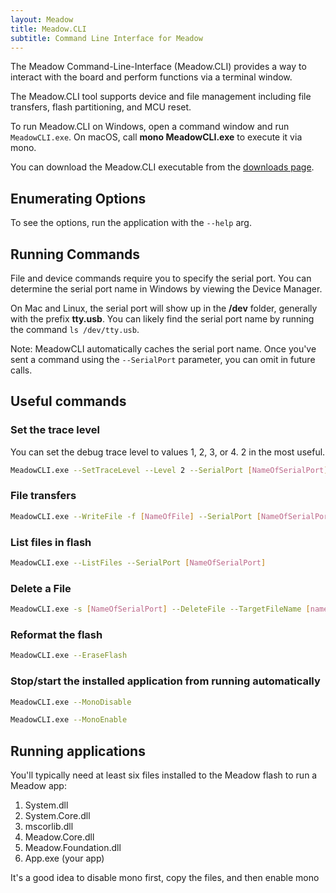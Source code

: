 ```yaml
---
layout: Meadow
title: Meadow.CLI
subtitle: Command Line Interface for Meadow
---
```


The Meadow Command-Line-Interface (Meadow.CLI) provides a way to interact with the board and perform functions via a terminal window.

The Meadow.CLI tool supports device and file management including file transfers, flash partitioning, and MCU reset.

To run Meadow.CLI on Windows, open a command window and run `MeadowCLI.exe`. On macOS, call **mono MeadowCLI.exe** to execute it via mono.

You can download the Meadow.CLI executable from the [downloads page](/Meadow/Getting_Started/Downloads/). 


## Enumerating Options

To see the options, run the application with the `--help` arg.

## Running Commands 

File and device commands require you to specify the serial port. You can determine the serial port name in Windows by viewing the Device Manager.

On Mac and Linux, the serial port will show up in the **/dev** folder, generally with the prefix **tty.usb**. You can likely find the serial port name by running the command `ls /dev/tty.usb`.

Note: MeadowCLI automatically caches the serial port name. Once you've sent a command using the `--SerialPort` parameter, you can omit in future calls.

## Useful commands

### Set the trace level

You can set the debug trace level to values 1, 2, 3, or 4. 2 in the most useful.

```bash
MeadowCLI.exe --SetTraceLevel --Level 2 --SerialPort [NameOfSerialPort]
```

### File transfers

```bash
MeadowCLI.exe --WriteFile -f [NameOfFile] --SerialPort [NameOfSerialPort]
```

### List files in flash

```bash
MeadowCLI.exe --ListFiles --SerialPort [NameOfSerialPort]
```

### Delete a File

```bash
MeadowCLI.exe -s [NameOfSerialPort] --DeleteFile --TargetFileName [nameOfFile]
```

### Reformat the flash

```bash
MeadowCLI.exe --EraseFlash
```

### Stop/start the installed application from running automatically

```bash
MeadowCLI.exe --MonoDisable
```

```bash
MeadowCLI.exe --MonoEnable
```

## Running applications 

You'll typically need at least six files installed to the Meadow flash to run a Meadow app:
1. System.dll
2. System.Core.dll
3. mscorlib.dll
4. Meadow.Core.dll
5. Meadow.Foundation.dll
6. App.exe (your app)

It's a good idea to disable mono first, copy the files, and then enable mono